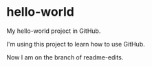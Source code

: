 hello-world
===========

My hello-world project in GitHub.

I'm using this project to learn how to use GitHub.

Now I am on the branch of readme-edits.
